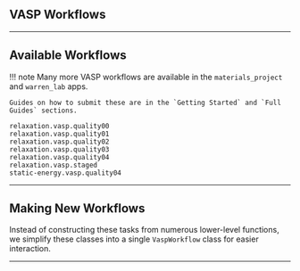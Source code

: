 ## VASP Workflows

--------------------------------------------------------------------------------

## Available Workflows

!!! note
    Many more VASP workflows are available in the `materials_project` and `warren_lab` apps.

    Guides on how to submit these are in the `Getting Started` and `Full Guides` sections.

```
relaxation.vasp.quality00
relaxation.vasp.quality01
relaxation.vasp.quality02
relaxation.vasp.quality03
relaxation.vasp.quality04
relaxation.vasp.staged
static-energy.vasp.quality04
```

--------------------------------------------------------------------------------

## Making New Workflows

Instead of constructing these tasks from numerous lower-level functions, we simplify these classes into a single `VaspWorkflow` class for easier interaction.

--------------------------------------------------------------------------------
